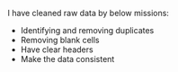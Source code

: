 I have cleaned raw data by below missions:
- Identifying and removing duplicates
- Removing blank cells
- Have clear headers
- Make the data consistent